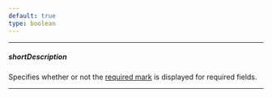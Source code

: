 ```yaml
---
default: true
type: boolean
---
```

---
##### shortDescription
Specifies whether or not the [required mark](/api-reference/10%20UI%20Widgets/dxForm/1%20Configuration/requiredMark.md '/Documentation/ApiReference/UI_Widgets/dxForm/Configuration/#requiredMark') is displayed for required fields.

---
